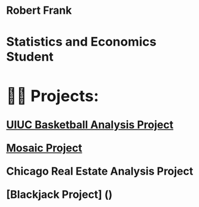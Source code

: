 <h1>Robert Frank <br/><a <h1>
<h3> Statistics and Economics Student</h3>

<h2>👨‍💻 Projects:</h2>

[UIUC Basketball Analysis Project](https://github.com/robertfrank1007/Illinois-Baketball-Project)

[Mosaic Project](https://github.com/robertfrank1007/Mosaic-Project/tree/main)

Chicago Real Estate Analysis Project

[Blackjack Project] ()
